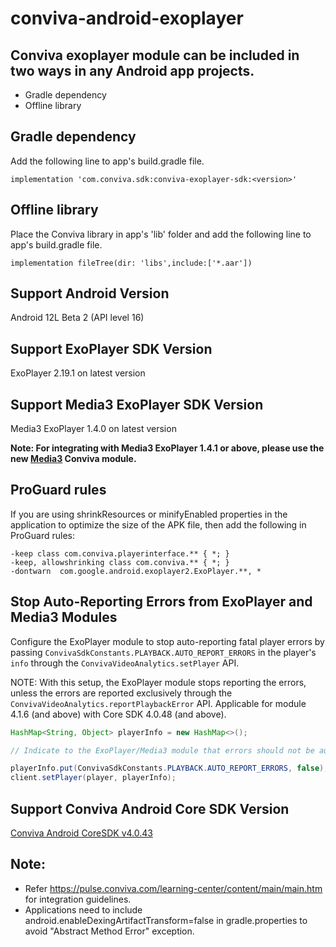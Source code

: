 # conviva-android-exoplayer

## Conviva exoplayer module can be included in two ways in any Android app projects.

* Gradle dependency
* Offline library

## Gradle dependency
Add the following line to app's build.gradle file.
    
    implementation 'com.conviva.sdk:conviva-exoplayer-sdk:<version>'
    
## Offline library
Place the Conviva library in app's 'lib' folder and add the following line to app's build.gradle file.
    
    implementation fileTree(dir: 'libs',include:['*.aar'])

## Support Android Version    
Android 12L Beta 2 (API level 16)

## Support ExoPlayer SDK Version    
ExoPlayer 2.19.1 on latest version

## Support Media3 ExoPlayer SDK Version    
Media3 ExoPlayer 1.4.0 on latest version

**Note: For integrating with Media3 ExoPlayer 1.4.1 or above, please use the new [Media3](https://github.com/Conviva-Internal/conviva-android-media3) Conviva module.**

## ProGuard rules
If you are using shrinkResources or minifyEnabled properties in the application to optimize the size of the APK file, then add the following in ProGuard rules:
```
-keep class com.conviva.playerinterface.** { *; }
-keep, allowshrinking class com.conviva.** { *; }
-dontwarn  com.google.android.exoplayer2.ExoPlayer.**, *
```


## Stop Auto-Reporting Errors from ExoPlayer and Media3 Modules  
Configure the ExoPlayer module to stop auto-reporting fatal player errors by passing `ConvivaSdkConstants.PLAYBACK.AUTO_REPORT_ERRORS` in the player's `info` through the `ConvivaVideoAnalytics.setPlayer` API.

NOTE: With this setup, the ExoPlayer module stops reporting the errors, unless the errors are reported exclusively through the `ConvivaVideoAnalytics.reportPlaybackError` API.
Applicable for module 4.1.6 (and above) with Core SDK 4.0.48 (and above).
```java
HashMap<String, Object> playerInfo = new HashMap<>();

// Indicate to the ExoPlayer/Media3 module that errors should not be auto reported

playerInfo.put(ConvivaSdkConstants.PLAYBACK.AUTO_REPORT_ERRORS, false);
client.setPlayer(player, playerInfo);
```

## Support Conviva Android Core SDK Version
[Conviva Android CoreSDK v4.0.43](https://github.com/Conviva/conviva-android-coresdk/releases/tag/v4.0.43)

## Note:  

* Refer https://pulse.conviva.com/learning-center/content/main/main.htm for integration guidelines.
* Applications need to include android.enableDexingArtifactTransform=false in gradle.properties to avoid "Abstract Method Error" exception.
